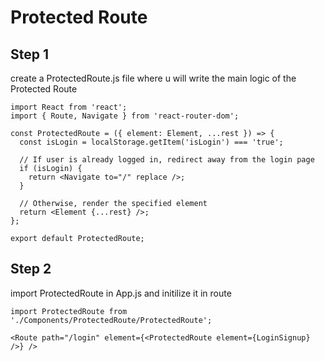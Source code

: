 # Protected Route

## Step 1 

create a ProtectedRoute.js file where u will write the main logic of the Protected Route 

    import React from 'react';
    import { Route, Navigate } from 'react-router-dom';
    
    const ProtectedRoute = ({ element: Element, ...rest }) => {
      const isLogin = localStorage.getItem('isLogin') === 'true';
      
      // If user is already logged in, redirect away from the login page
      if (isLogin) {
        return <Navigate to="/" replace />;
      }
    
      // Otherwise, render the specified element
      return <Element {...rest} />;
    };
    
    export default ProtectedRoute;


## Step 2

import ProtectedRoute in App.js and initilize it in route

    import ProtectedRoute from './Components/ProtectedRoute/ProtectedRoute';
    
    <Route path="/login" element={<ProtectedRoute element={LoginSignup} />} />
